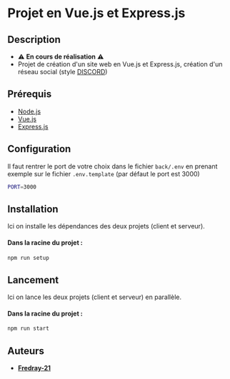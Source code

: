 # Projet en Vue.js et Express.js
## Description
- ⚠️ **En cours de réalisation** ⚠️
- Projet de création d'un site web en Vue.js et Express.js, création d'un réseau social (style [DISCORD](https://discord.com))

## Prérequis
- [Node.js](https://nodejs.org/en/)
- [Vue.js](https://vuejs.org/)
- [Express.js](https://expressjs.com/fr/)

## Configuration
Il faut rentrer le port de votre choix dans le fichier `back/.env` en prenant exemple sur le fichier `.env.template` (par défaut le port est 3000)
```bash
PORT=3000
```


## Installation
Ici on installe les dépendances des deux projets (client et serveur).
#### Dans la racine du projet :
```bash
npm run setup
```

## Lancement
Ici on lance les deux projets (client et serveur) en parallèle.
#### Dans la racine du projet :
```bash
npm run start
```

## Auteurs
- [**Fredray-21**](https://github.com/Fredray-21)
